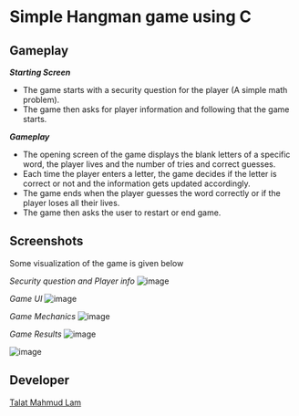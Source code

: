 # Simple Hangman game using C

## Gameplay

***Starting Screen***
  *  The game starts with a security question for the player (A simple math problem).
  *  The game then asks for player information and following that the game starts.

***Gameplay***
  *  The opening screen of the game displays the blank letters of a specific word, the player lives and the number of tries and correct guesses.
  *  Each time the player enters a letter, the game decides if the letter is correct or not and the information gets updated accordingly.
  *  The game ends when the player guesses the word correctly or if the player loses all their lives.
  *  The game then asks the user to restart or end game.
    
## Screenshots

Some visualization of the game is given below

*Security question and Player info*
![image](https://github.com/Laam24/Hangman_repo/assets/104143899/f0f992f7-bb81-4754-9bcf-e484d88e1c70)

*Game UI*
![image](https://github.com/Laam24/Hangman_repo/assets/104143899/57897ecc-0ee0-4a2e-8471-a78dbbdb1379)

*Game Mechanics*
![image](https://github.com/Laam24/Hangman_repo/assets/104143899/412aeae0-b35f-4f1c-a587-39eb124a3e90)

*Game Results*
![image](https://github.com/Laam24/Hangman_repo/assets/104143899/e65bb348-90d5-4f87-9dc9-c56057d44f1a)

![image](https://github.com/Laam24/Hangman_repo/assets/104143899/384968de-f700-49a1-8e67-3e87f40f2ba5)

## Developer
[Talat Mahmud Lam](https://www.linkedin.com/in/talat-lam-3745a0267/)













